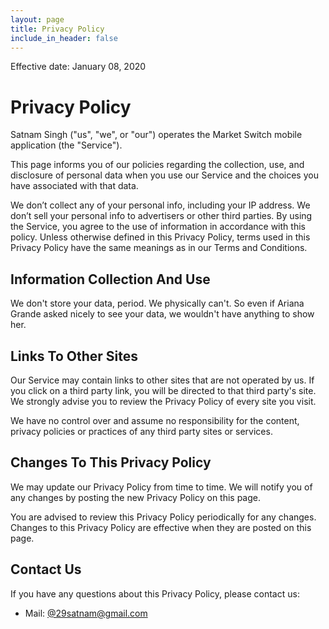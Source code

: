 ```yaml
---
layout: page
title: Privacy Policy
include_in_header: false
---
```

<p>Effective date: January 08, 2020</p>

<h1>Privacy Policy</h1>

<p>Satnam Singh ("us", "we", or "our") operates the Market Switch mobile application (the "Service").</p>

<p>This page informs you of our policies regarding the collection, use, and disclosure of personal data when you use our Service and the choices you have associated with that data.

<p>We don’t collect any of your personal info, including your IP address. We don’t sell your personal info to advertisers or other third parties.  By using the Service, you agree to the use of information in accordance with this policy. Unless otherwise defined in this Privacy Policy, terms used in this Privacy Policy have the same meanings as in our Terms and Conditions.</p>

<h2>Information Collection And Use</h2>

<p>We don't store your data, period. We physically can't. So even if Ariana Grande asked nicely to see your data, we wouldn't have anything to show her.</p>

<h2>Links To Other Sites</h2>
<p>Our Service may contain links to other sites that are not operated by us. If you click on a third party link, you will be directed to that third party's site. We strongly advise you to review the Privacy Policy of every site you visit.</p>
<p>We have no control over and assume no responsibility for the content, privacy policies or practices of any third party sites or services.</p>

<h2>Changes To This Privacy Policy</h2>
<p>We may update our Privacy Policy from time to time. We will notify you of any changes by posting the new Privacy Policy on this page.</p>
<p>You are advised to review this Privacy Policy periodically for any changes. Changes to this Privacy Policy are effective when they are posted on this page.</p>


<h2>Contact Us</h2>
<p>If you have any questions about this Privacy Policy, please contact us:</p>
<ul>
  <li>Mail: <a href="mailto:29satnam@gmail.com?Subject=Question20regarding%20Market%20Switch%29privacy%20policy" target="_top">@29satnam@gmail.com</a></li>
</ul>
